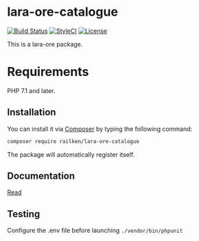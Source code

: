 # lara-ore-catalogue

[![Build Status](https://img.shields.io/travis/railken/lara-ore-catalogue/master.svg?style=flat-square)](https://travis-ci.org/railken/lara-ore-catalogue)
[![StyleCI](https://github.styleci.io/repos/138810944/shield?branch=master)](https://github.styleci.io/repos/138810944)
[![License](https://img.shields.io/badge/License-MIT-yellow.svg?style=flat-square)](https://opensource.org/licenses/MIT)

This is a lara-ore package.

# Requirements

PHP 7.1 and later.

## Installation

You can install it via [Composer](https://getcomposer.org/) by typing the following command:

```bash
composer require railken/lara-ore-catalogue
```

The package will automatically register itself.

## Documentation

[Read](docs/index.md)

## Testing

Configure the .env file before launching `./vendor/bin/phpunit`